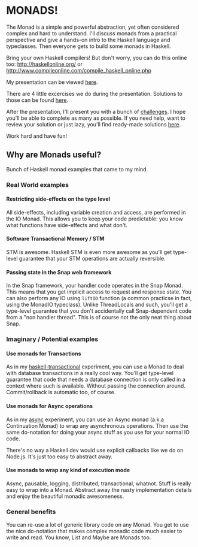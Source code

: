 # MONADS!

The Monad is a simple and powerful abstraction, yet often
considered complex and hard to understand. I'll discuss monads
from a practical perspective and give a hands-on intro to the Haskell language
and typeclasses. Then everyone gets to build some monads in Haskell.

Bring your own Haskell compilers! But don't worry, you can do this online
too: http://haskellonline.org/ or http://www.compileonline.com/compile_haskell_online.php

My presentation can be viewed [here](http://raimohanska.github.io/Monads).

There are 4 little excercises we do during the presentation. Solutions to those can be found
[here](examples/exercises).

After the presentation, I'll present you with a bunch of [challenges](challenges). I hope you'll
be able to complete as many as possible. If you need help, want to review your solution or just
lazy, you'll find ready-made solutions [here](examples/challenges).

Work hard and have fun!

## Why are Monads useful?

Bunch of Haskell monad examples that came to my mind.

### Real World examples

#### Restricting side-effects on the type level

All side-effects, including variable creation and access, are performed in the IO Monad. 
This allows you to keep your code predictable: you know what functions have side-effects and what don't.

#### Software Transactional Memory / STM

STM is awesome. Haskell STM is even more awesome as you'll get type-level guarantee that your
STM operations are actually reversible.

#### Passing state in the Snap web framework

In the Snap framework, your handler code operates in the Snap Monad. This means that you get implicit
access to request and response state. You can also perform any IO using `liftIO` function (a common practicse
in fact, using the MonadIO typeclass). Unlike ThreadLocals and such, you'll get a type-level guarantee that you
don't accidentally call Snap-dependent code from a "non handler thread". This is of course not the only neat
thing about Snap.

### Imaginary / Potential examples

#### Use monads for Transactions

As in my [haskell-transactional](https://github.com/raimohanska/haskell-transactional) experiment, you can 
use a Monad to deal with database transactions in a really cool way. You'll get type-level guarantee that
code that needs a database connection is only called in a context where such is available. Without passing
the connection around. Commit/rollback is automatic too, of course.

#### Use monads for Async operations

As in my [async](https://github.com/raimohanska/Monads/tree/master/haskell/Async) experiment, you can use
an Async monad (a.k.a Continuation Monad) to wrap any asynchronous operations. Then use the same do-notation
for doing your async stuff as you use for your normal IO code.

There's no way a Haskell dev would use explicit callbacks like we do on Node.js. It's just too easy to abstract away.

#### Use monads to wrap any kind of execution mode

Async, pausable, logging, distributed, transactional, whatnot. Stuff is really easy to wrap into a Monad. 
Abstract away the nasty implementation details and enjoy the beautiful monadic awesomeness.

### General benefits

You can re-use a lot of generic library code on any Monad. You get to use the nice
do-notation that makes complex monadic code much easier to write and read. You know, List and Maybe
are Monads too.

